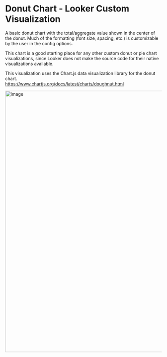 # Donut Chart - Looker Custom Visualization

A basic donut chart with the total/aggregate value shown in the center of the donut. 
Much of the formatting (font size, spacing, etc.) is customizable by the user in the config options.

This chart is a good starting place for any other custom donut or pie chart visualizations, since Looker does not make the source code 
for their native visualizations available.

This visualization uses the Chart.js data visualization library for the donut chart.  
https://www.chartjs.org/docs/latest/charts/doughnut.html

<img width="842" alt="image" src="https://user-images.githubusercontent.com/93162346/182886673-3c437feb-c4cc-4b4b-9896-c88511c74b0c.png">
